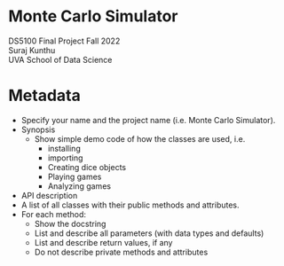 # Monte Carlo Simulator
DS5100 Final Project Fall 2022 \
Suraj Kunthu \
UVA School of Data Science

# Metadata
- Specify your name and the project name (i.e. Monte Carlo Simulator).
- Synopsis
  - Show simple demo code of how the classes are used, i.e.
    - installing
    - importing
    - Creating dice objects
    - Playing games
    - Analyzing games
- API description
- A list of all classes with their public methods and attributes.
- For each method:
    - Show the docstring
    - List and describe all parameters (with data types and defaults)
    - List and describe return values, if any
  - Do not describe private methods and attributes